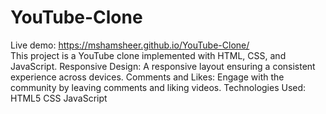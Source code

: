 # YouTube-Clone
Live demo: https://mshamsheer.github.io/YouTube-Clone/ <br>
This project is a YouTube clone implemented with HTML, CSS, and JavaScript.
Responsive Design: A responsive layout ensuring a consistent experience across devices.
Comments and Likes: Engage with the community by leaving comments and liking videos.
Technologies Used:
HTML5
CSS
JavaScript
